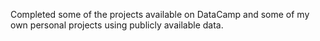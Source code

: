 Completed some of the projects available on DataCamp and some of my own personal projects using publicly available data. 
